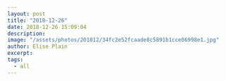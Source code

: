 ```yaml
---
layout: post
title: "2018-12-26"
date: 2018-12-26 15:09:04
description: 
image: "/assets/photos/201812/34fc2e52fcaade8c5891b1cce06998e1.jpg"
author: Elise Plain
excerpt: 
tags: 
  - all
---
```



<p></p>
